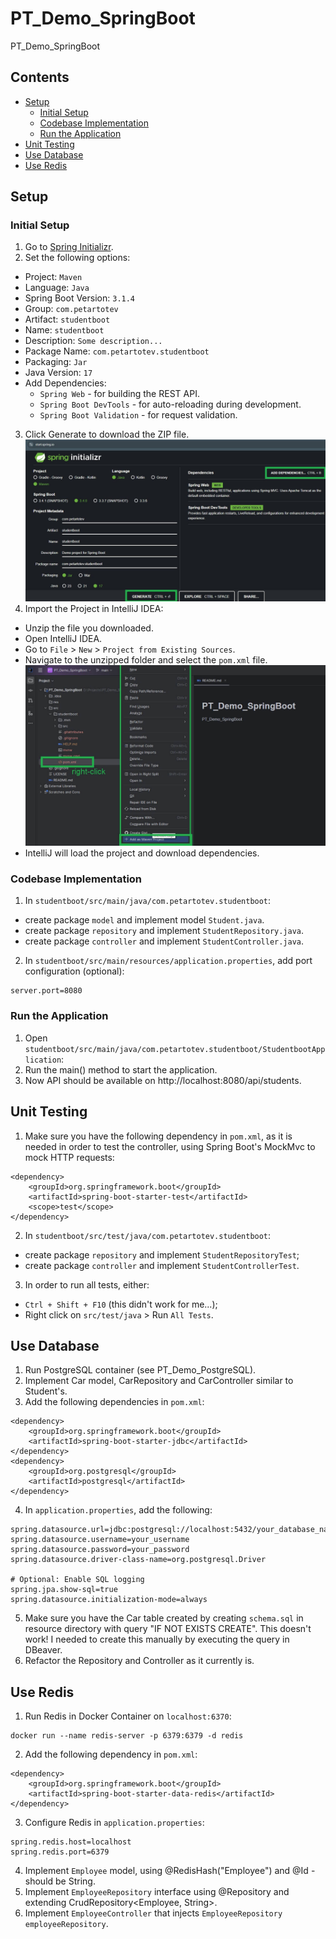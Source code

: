 # PT_Demo_SpringBoot

PT_Demo_SpringBoot

## Contents
- [Setup](#setup)
    - [Initial Setup](#initial-setup)
    - [Codebase Implementation](#codebase-implementation)
    - [Run the Application](#run-the-application)
- [Unit Testing](#unit-testing)
- [Use Database](#use-database)
- [Use Redis](#use-redis)

## Setup
### Initial Setup

1. Go to [Spring Initializr](https://start.spring.io/).
2. Set the following options:
- Project: `Maven`
- Language: `Java`
- Spring Boot Version: `3.1.4`
- Group: `com.petartotev`
- Artifact: `studentboot`
- Name: `studentboot`
- Description: `Some description...`
- Package Name: `com.petartotev.studentboot`
- Packaging: `Jar`
- Java Version: `17`
- Add Dependencies:
  - `Spring Web` - for building the REST API.
  - `Spring Boot DevTools` - for auto-reloading during development.
  - `Spring Boot Validation` - for request validation.
3. Click Generate to download the ZIP file.
![setup-1](./res/setup-1.jpg)
4. Import the Project in IntelliJ IDEA:
- Unzip the file you downloaded.
- Open IntelliJ IDEA.
- Go to `File` > `New` > `Project from Existing Sources`.
- Navigate to the unzipped folder and select the `pom.xml` file.
![setup-2](./res/setup-2.jpg)
- IntelliJ will load the project and download dependencies.

### Codebase Implementation

1. In `studentboot/src/main/java/com.petartotev.studentboot`:
- create package `model` and implement model `Student.java`.
- create package `repository` and implement `StudentRepository.java`.
- create package `controller` and implement `StudentController.java`.
2. In `studentboot/src/main/resources/application.properties`, add port configuration (optional):
```
server.port=8080
```

### Run the Application

1. Open `studentboot/src/main/java/com.petartotev.studentboot/StudentbootApplication`:
2. Run the main() method to start the application.
3. Now API should be available on http://localhost:8080/api/students. 

## Unit Testing
1. Make sure you have the following dependency in `pom.xml`, as it is needed in order to test the controller, using Spring Boot's MockMvc to mock HTTP requests:
```
<dependency>
    <groupId>org.springframework.boot</groupId>
    <artifactId>spring-boot-starter-test</artifactId>
    <scope>test</scope>
</dependency>
```
2. In `studentboot/src/test/java/com.petartotev.studentboot`:
- create package `repository` and implement `StudentRepositoryTest`;
- create package `controller` and implement `StudentControllerTest`.
3. In order to run all tests, either:
- `Ctrl + Shift + F10` (this didn't work for me...);
- Right click on `src/test/java` > Run `All Tests`.

## Use Database
1. Run PostgreSQL container (see PT_Demo_PostgreSQL).
2. Implement Car model, CarRepository and CarController similar to Student's.
3. Add the following dependencies in `pom.xml`:
```
<dependency>
    <groupId>org.springframework.boot</groupId>
    <artifactId>spring-boot-starter-jdbc</artifactId>
</dependency>
<dependency>
    <groupId>org.postgresql</groupId>
    <artifactId>postgresql</artifactId>
</dependency>
```
4. In `application.properties`, add the following:
```
spring.datasource.url=jdbc:postgresql://localhost:5432/your_database_name
spring.datasource.username=your_username
spring.datasource.password=your_password
spring.datasource.driver-class-name=org.postgresql.Driver

# Optional: Enable SQL logging
spring.jpa.show-sql=true
spring.datasource.initialization-mode=always
```
5. Make sure you have the Car table created by creating `schema.sql` in resource directory with query "IF NOT EXISTS CREATE".
This doesn't work!
I needed to create this manually by executing the query in DBeaver.
6. Refactor the Repository and Controller as it currently is.

## Use Redis
1. Run Redis in Docker Container on `localhost:6370`:
```
docker run --name redis-server -p 6379:6379 -d redis
```
2. Add the following dependency in `pom.xml`:
```
<dependency>
    <groupId>org.springframework.boot</groupId>
    <artifactId>spring-boot-starter-data-redis</artifactId>
</dependency>
```
3. Configure Redis in `application.properties`:
```
spring.redis.host=localhost
spring.redis.port=6379
```
4. Implement `Employee` model, using @RedisHash("Employee") and @Id - should be String.
5. Implement `EmployeeRepository` interface using @Repository and extending CrudRepository<Employee, String>.
6. Implement `EmployeeController` that injects `EmployeeRepository employeeRepository`.